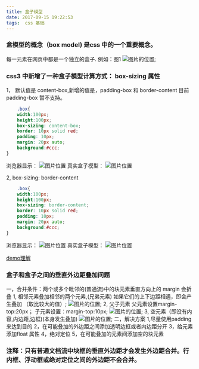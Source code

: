```yaml
---
title: 盒子模型
date: 2017-09-15 19:22:53
tags:  css 基础
---
```


### 盒模型的概念（box model) 是css 中的一个重要概念。
每一元素在网页中都是一个独立的盒子. 例如：图1
![图片的位置](/assets/blogimg/pic6.png);
### css3 中新增了一种盒子模型计算方式： box-sizing 属性 
1， 默认值是 content-box,新增的值是，padding-box 和 border-content 目前padding-box 暂不支持。
```css
    .box{
    width:100px;
    height:100px;
    box-sizing: content-box;
    border: 10px solid red;
    padding: 10px;
    margin: 20px auto;
    background:#ccc;
}
```
 浏览器显示：
 ![图片位置](/assets/blogimg/2018/cssbox1.png)
真实盒子模型：
 ![图片位置](/assets/blogimg/2018/contenxt-box.png)

2, box-sizing: border-content

```css
    .box{
    width:100px;
    height:100px;
    box-sizing: border-content;
    border: 10px solid red;
    padding: 10px;
    margin: 20px auto;
    background:#ccc;
}
```
 浏览器显示：
 ![图片位置](/assets/blogimg/2018/cssbox2.png)
真实盒子模型：
 ![图片位置](/assets/blogimg/2018/border-content.png)

[demo理解](/demos/2017/0914/index.html)

### 盒子和盒子之间的垂直外边距叠加问题
一，合并条件：两个或多个毗邻的(普通流)中的块元素垂直方向上的 margin 会折叠
   1, 相邻元素叠加相邻的两个元素,(兄弟元素) 如果它们的上下边距相遇，即会产生叠加 （取比较大的值）;
   ![图片的位置](/assets/blogimg/pic8.png);
   2, 父子元素 父元素设置margin-top:20px； 子元素设置：margin-top:10px;
   ![图片的位置](/assets/blogimg/pic7.png);
   3, 空元素（即没有内容,内边距,边框)(本身发生叠加)
    ![图片的位置](/assets/blogimg/pic9.png);
二，解决方案
    1,尽量使用padding来达到目的
    2，在可能叠加的外边距之间添加透明边框或者内边距分开
    3，给元素添加float 属性
    4，绝对定位
    5，在可能叠加的元素间添加空的块元素
### 注释：只有普通文档流中块框的垂直外边距才会发生外边距合并。行内框、浮动框或绝对定位之间的外边距不会合并。